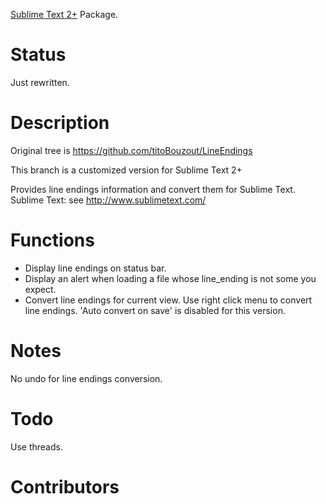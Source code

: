 [Sublime Text 2+](http://www.sublimetext.com/) Package. 

# Status

Just rewritten.

# Description

Original tree is  https://github.com/titoBouzout/LineEndings

This branch is a customized version for Sublime Text 2+

Provides line endings information and convert them for Sublime Text.
Sublime Text: see http://www.sublimetext.com/

# Functions

* Display line endings on status bar.
* Display an alert when loading a file whose line_ending is not some you expect.
* Convert line endings for current view.
	Use right click menu to convert line endings.
	'Auto convert on save' is disabled for this version.


# Notes

No undo for line endings conversion.

# Todo

Use threads.

# Contributors

